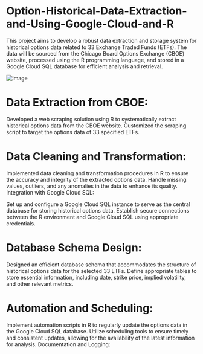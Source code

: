 # Option-Historical-Data-Extraction-and-Using-Google-Cloud-and-R
This project aims to develop a robust data extraction and storage system for historical options data related to 33 Exchange Traded Funds (ETFs). The data will be sourced from the Chicago Board Options Exchange (CBOE) website, processed using the R programming language, and stored in a Google Cloud SQL database for efficient analysis and retrieval.

![image](https://github.com/kantrishav/Options-Historical-Data-Extraction-and-DatabaseUsing-Google-Cloud-and-R/assets/28995985/dfcb44e8-39f2-46bb-8520-c1254a7a5f93)

# Data Extraction from CBOE:

Developed a web scraping solution using R to systematically extract historical options data from the CBOE website.
Customized the scraping script to target the options data of 33 specified ETFs.

# Data Cleaning and Transformation:

Implemented data cleaning and transformation procedures in R to ensure the accuracy and integrity of the extracted options data.
Handle missing values, outliers, and any anomalies in the data to enhance its quality.
Integration with Google Cloud SQL:

Set up and configure a Google Cloud SQL instance to serve as the central database for storing historical options data.
Establish secure connections between the R environment and Google Cloud SQL using appropriate credentials.

# Database Schema Design:

Designed an efficient database schema that accommodates the structure of historical options data for the selected 33 ETFs.
Define appropriate tables to store essential information, including date, strike price, implied volatility, and other relevant metrics.

# Automation and Scheduling:

Implement automation scripts in R to regularly update the options data in the Google Cloud SQL database.
Utilize scheduling tools to ensure timely and consistent updates, allowing for the availability of the latest information for analysis.
Documentation and Logging:
